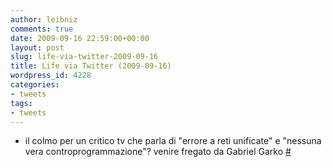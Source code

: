 ```yaml
---
author: leibniz
comments: true
date: 2009-09-16 22:59:00+00:00
layout: post
slug: life-via-twitter-2009-09-16
title: Life via Twitter (2009-09-16)
wordpress_id: 4228
categories:
- tweets
tags:
- tweets
---
```



	
  * il colmo per un critico tv che parla di "errore a reti unificate" e "nessuna vera controprogrammazione"? venire fregato da Gabriel Garko [#](http://twitter.com/leibniz/statuses/4031921455)


